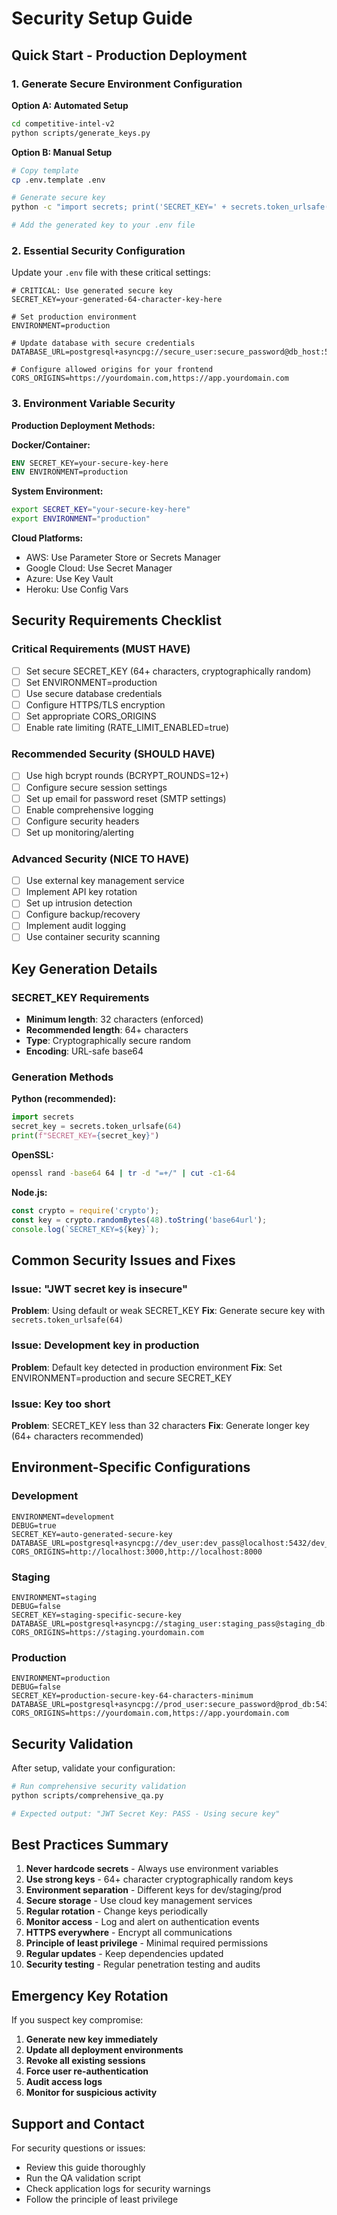 # Security Setup Guide

## Quick Start - Production Deployment

### 1. Generate Secure Environment Configuration

**Option A: Automated Setup**
```bash
cd competitive-intel-v2
python scripts/generate_keys.py
```

**Option B: Manual Setup**
```bash
# Copy template
cp .env.template .env

# Generate secure key
python -c "import secrets; print('SECRET_KEY=' + secrets.token_urlsafe(64))"

# Add the generated key to your .env file
```

### 2. Essential Security Configuration

Update your `.env` file with these critical settings:

```env
# CRITICAL: Use generated secure key
SECRET_KEY=your-generated-64-character-key-here

# Set production environment
ENVIRONMENT=production

# Update database with secure credentials
DATABASE_URL=postgresql+asyncpg://secure_user:secure_password@db_host:5432/db_name

# Configure allowed origins for your frontend
CORS_ORIGINS=https://yourdomain.com,https://app.yourdomain.com
```

### 3. Environment Variable Security

**Production Deployment Methods:**

**Docker/Container:**
```dockerfile
ENV SECRET_KEY=your-secure-key-here
ENV ENVIRONMENT=production
```

**System Environment:**
```bash
export SECRET_KEY="your-secure-key-here"
export ENVIRONMENT="production"
```

**Cloud Platforms:**
- AWS: Use Parameter Store or Secrets Manager
- Google Cloud: Use Secret Manager
- Azure: Use Key Vault
- Heroku: Use Config Vars

## Security Requirements Checklist

### Critical Requirements (MUST HAVE)
- [ ] Set secure SECRET_KEY (64+ characters, cryptographically random)
- [ ] Set ENVIRONMENT=production
- [ ] Use secure database credentials
- [ ] Configure HTTPS/TLS encryption
- [ ] Set appropriate CORS_ORIGINS
- [ ] Enable rate limiting (RATE_LIMIT_ENABLED=true)

### Recommended Security (SHOULD HAVE)
- [ ] Use high bcrypt rounds (BCRYPT_ROUNDS=12+)
- [ ] Configure secure session settings
- [ ] Set up email for password reset (SMTP settings)
- [ ] Enable comprehensive logging
- [ ] Configure security headers
- [ ] Set up monitoring/alerting

### Advanced Security (NICE TO HAVE)  
- [ ] Use external key management service
- [ ] Implement API key rotation
- [ ] Set up intrusion detection
- [ ] Configure backup/recovery
- [ ] Implement audit logging
- [ ] Use container security scanning

## Key Generation Details

### SECRET_KEY Requirements
- **Minimum length**: 32 characters (enforced)
- **Recommended length**: 64+ characters
- **Type**: Cryptographically secure random
- **Encoding**: URL-safe base64

### Generation Methods

**Python (recommended):**
```python
import secrets
secret_key = secrets.token_urlsafe(64)
print(f"SECRET_KEY={secret_key}")
```

**OpenSSL:**
```bash
openssl rand -base64 64 | tr -d "=+/" | cut -c1-64
```

**Node.js:**
```javascript
const crypto = require('crypto');
const key = crypto.randomBytes(48).toString('base64url');
console.log(`SECRET_KEY=${key}`);
```

## Common Security Issues and Fixes

### Issue: "JWT secret key is insecure"
**Problem**: Using default or weak SECRET_KEY
**Fix**: Generate secure key with `secrets.token_urlsafe(64)`

### Issue: Development key in production
**Problem**: Default key detected in production environment
**Fix**: Set ENVIRONMENT=production and secure SECRET_KEY

### Issue: Key too short
**Problem**: SECRET_KEY less than 32 characters
**Fix**: Generate longer key (64+ characters recommended)

## Environment-Specific Configurations

### Development
```env
ENVIRONMENT=development
DEBUG=true
SECRET_KEY=auto-generated-secure-key
DATABASE_URL=postgresql+asyncpg://dev_user:dev_pass@localhost:5432/dev_db
CORS_ORIGINS=http://localhost:3000,http://localhost:8000
```

### Staging
```env
ENVIRONMENT=staging  
DEBUG=false
SECRET_KEY=staging-specific-secure-key
DATABASE_URL=postgresql+asyncpg://staging_user:staging_pass@staging_db:5432/staging_db
CORS_ORIGINS=https://staging.yourdomain.com
```

### Production
```env
ENVIRONMENT=production
DEBUG=false
SECRET_KEY=production-secure-key-64-characters-minimum
DATABASE_URL=postgresql+asyncpg://prod_user:secure_password@prod_db:5432/prod_db
CORS_ORIGINS=https://yourdomain.com,https://app.yourdomain.com
```

## Security Validation

After setup, validate your configuration:

```bash
# Run comprehensive security validation
python scripts/comprehensive_qa.py

# Expected output: "JWT Secret Key: PASS - Using secure key"
```

## Best Practices Summary

1. **Never hardcode secrets** - Always use environment variables
2. **Use strong keys** - 64+ character cryptographically random keys
3. **Environment separation** - Different keys for dev/staging/prod
4. **Secure storage** - Use cloud key management services
5. **Regular rotation** - Change keys periodically
6. **Monitor access** - Log and alert on authentication events
7. **HTTPS everywhere** - Encrypt all communications
8. **Principle of least privilege** - Minimal required permissions
9. **Regular updates** - Keep dependencies updated
10. **Security testing** - Regular penetration testing and audits

## Emergency Key Rotation

If you suspect key compromise:

1. **Generate new key immediately**
2. **Update all deployment environments**
3. **Revoke all existing sessions**
4. **Force user re-authentication**
5. **Audit access logs**
6. **Monitor for suspicious activity**

## Support and Contact

For security questions or issues:
- Review this guide thoroughly
- Run the QA validation script
- Check application logs for security warnings
- Follow the principle of least privilege